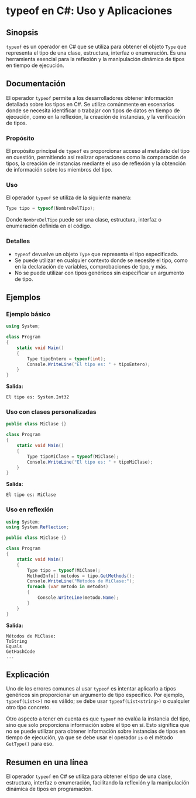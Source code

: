 <!--
Meta Description: # typeof en C#: Uso y Aplicaciones ## Sinopsis `typeof` es un operador en C# que se utiliza para obtener el objeto `Type` que representa el tipo de un...
Meta Keywords: tipo, typeof, tipos, que, miclase
-->

# typeof en C#: Uso y Aplicaciones

## Sinopsis
`typeof` es un operador en C# que se utiliza para obtener el objeto `Type` que representa el tipo de una clase, estructura, interfaz o enumeración. Es una herramienta esencial para la reflexión y la manipulación dinámica de tipos en tiempo de ejecución.

## Documentación
El operador `typeof` permite a los desarrolladores obtener información detallada sobre los tipos en C#. Se utiliza comúnmente en escenarios donde se necesita identificar o trabajar con tipos de datos en tiempo de ejecución, como en la reflexión, la creación de instancias, y la verificación de tipos.

### Propósito
El propósito principal de `typeof` es proporcionar acceso al metadato del tipo en cuestión, permitiendo así realizar operaciones como la comparación de tipos, la creación de instancias mediante el uso de reflexión y la obtención de información sobre los miembros del tipo.

### Uso
El operador `typeof` se utiliza de la siguiente manera:

```csharp
Type tipo = typeof(NombreDelTipo);
```

Donde `NombreDelTipo` puede ser una clase, estructura, interfaz o enumeración definida en el código.

### Detalles
- `typeof` devuelve un objeto `Type` que representa el tipo especificado.
- Se puede utilizar en cualquier contexto donde se necesite el tipo, como en la declaración de variables, comprobaciones de tipo, y más.
- No se puede utilizar con tipos genéricos sin especificar un argumento de tipo.

## Ejemplos

### Ejemplo básico
```csharp
using System;

class Program
{
    static void Main()
    {
        Type tipoEntero = typeof(int);
        Console.WriteLine("El tipo es: " + tipoEntero);
    }
}
```
**Salida:**
```
El tipo es: System.Int32
```

### Uso con clases personalizadas
```csharp
public class MiClase {}

class Program
{
    static void Main()
    {
        Type tipoMiClase = typeof(MiClase);
        Console.WriteLine("El tipo es: " + tipoMiClase);
    }
}
```
**Salida:**
```
El tipo es: MiClase
```

### Uso en reflexión
```csharp
using System;
using System.Reflection;

public class MiClase {}

class Program
{
    static void Main()
    {
        Type tipo = typeof(MiClase);
        MethodInfo[] metodos = tipo.GetMethods();
        Console.WriteLine("Métodos de MiClase:");
        foreach (var metodo in metodos)
        {
            Console.WriteLine(metodo.Name);
        }
    }
}
```
**Salida:**
```
Métodos de MiClase:
ToString
Equals
GetHashCode
...
```

## Explicación
Uno de los errores comunes al usar `typeof` es intentar aplicarlo a tipos genéricos sin proporcionar un argumento de tipo específico. Por ejemplo, `typeof(List<>)` no es válido; se debe usar `typeof(List<string>)` o cualquier otro tipo concreto.

Otro aspecto a tener en cuenta es que `typeof` no evalúa la instancia del tipo, sino que solo proporciona información sobre el tipo en sí. Esto significa que no se puede utilizar para obtener información sobre instancias de tipos en tiempo de ejecución, ya que se debe usar el operador `is` o el método `GetType()` para eso.

## Resumen en una línea
El operador `typeof` en C# se utiliza para obtener el tipo de una clase, estructura, interfaz o enumeración, facilitando la reflexión y la manipulación dinámica de tipos en programación.